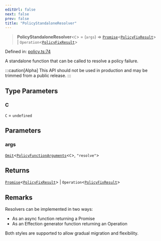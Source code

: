 ```yaml
---
editUrl: false
next: false
prev: false
title: "PolicyStandaloneResolver"
---
```


> **PolicyStandaloneResolver**\<`C`\> = (`args`) => [`Promise`](https://developer.mozilla.org/docs/Web/JavaScript/Reference/Global_Objects/Promise)\<[`PolicyFixResult`](/api/interfaces/policyfixresult/)\> \| `Operation`\<[`PolicyFixResult`](/api/interfaces/policyfixresult/)\>

Defined in: [policy.ts:74](https://github.com/tylerbutler/tools-monorepo/blob/main/packages/repopo/src/policy.ts#L74)

A standalone function that can be called to resolve a policy failure.

:::caution[Alpha]
This API should not be used in production and may be trimmed from a public release.
:::

## Type Parameters

### C

`C` = `undefined`

## Parameters

### args

[`Omit`](https://www.typescriptlang.org/docs/handbook/utility-types.html#omittype-keys)\<[`PolicyFunctionArguments`](/api/interfaces/policyfunctionarguments/)\<`C`\>, `"resolve"`\>

## Returns

[`Promise`](https://developer.mozilla.org/docs/Web/JavaScript/Reference/Global_Objects/Promise)\<[`PolicyFixResult`](/api/interfaces/policyfixresult/)\> \| `Operation`\<[`PolicyFixResult`](/api/interfaces/policyfixresult/)\>

## Remarks

Resolvers can be implemented in two ways:
- As an async function returning a Promise
- As an Effection generator function returning an Operation

Both styles are supported to allow gradual migration and flexibility.
